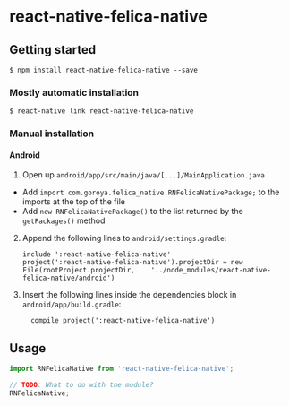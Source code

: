 # react-native-felica-native

## Getting started

`$ npm install react-native-felica-native --save`

### Mostly automatic installation

`$ react-native link react-native-felica-native`

### Manual installation


#### Android

1. Open up `android/app/src/main/java/[...]/MainApplication.java`
  - Add `import com.goroya.felica_native.RNFelicaNativePackage;` to the imports at the top of the file
  - Add `new RNFelicaNativePackage()` to the list returned by the `getPackages()` method
2. Append the following lines to `android/settings.gradle`:
  	```
  	include ':react-native-felica-native'
  	project(':react-native-felica-native').projectDir = new File(rootProject.projectDir, 	'../node_modules/react-native-felica-native/android')
  	```
3. Insert the following lines inside the dependencies block in `android/app/build.gradle`:
  	```
      compile project(':react-native-felica-native')
  	```


## Usage
```javascript
import RNFelicaNative from 'react-native-felica-native';

// TODO: What to do with the module?
RNFelicaNative;
```
  